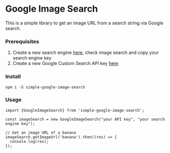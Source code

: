 # Google Image Search

This is a simple library to get an image URL from a search string via Google search.

### Prerequisites

1. Create a new search engine [here](https://cse.google.com/cse/all), check image search and copy your search engine key
2. Create a new Google Custom Search API key [here](https://console.cloud.google.com/apis/api/customsearch.googleapis.com)

### Install

`npm i -S simple-google-image-search`

### Usage

```
import {GoogleImageSearch} from 'simple-google-image-search';

const imageSearch = new GoogleImageSearch("your API key", "your search engine key");

// Get an image URL of a banana
imageSearch.getImageUrl('banana').then((res) => {
  console.log(res);
});
```
